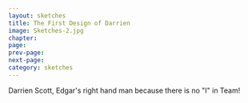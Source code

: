 ```yaml
---
layout: sketches
title: The First Design of Darrien
image: Sketches-2.jpg
chapter: 
page: 
prev-page:
next-page: 
category: sketches
---
```

Darrien Scott, Edgar's right hand man because there is no "I" in Team! 